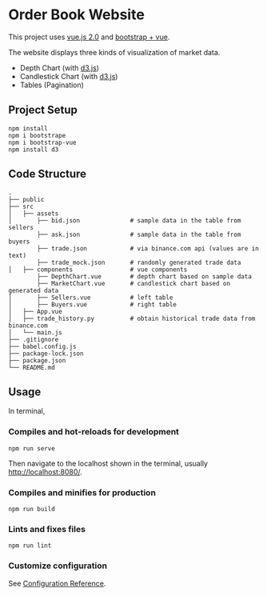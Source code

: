 # Order Book Website

This project uses [vue.js 2.0](https://vuejs.org/) and [bootstrap + vue](https://bootstrap-vue.js.org/).

The website displays three kinds of visualization of market data.
- Depth Chart (with [d3.js](https://d3js.org/))
- Candlestick Chart (with [d3.js](https://d3js.org/))
- Tables (Pagination)

## Project Setup

```
npm install
npm i bootstrape
npm i bootstrap-vue
npm install d3
```

## Code Structure
```
.
├── public                   
├── src
│   ├── assets 
│       ├── bid.json              # sample data in the table from sellers
        ├── ask.json              # sample data in the table from buyers
        ├── trade.json            # via binance.com api (values are in text)
        ├── trade_mock.json       # randomly generated trade data 
│   ├── components                # vue components
        ├── DepthChart.vue        # depth chart based on sample data
        ├── MarketChart.vue       # candlestick chart based on generated data
│       ├── Sellers.vue           # left table
│       ├── Buyers.vue            # right table
│   ├── App.vue
│   ├── trade_history.py          # obtain historical trade data from binance.com
│   └── main.js                               
├── .gitignore
├── babel.config.js
├── package-lock.json
├── package.json
└── README.md
```

## Usage

In terminal, 

### Compiles and hot-reloads for development
```
npm run serve
```
Then navigate to the localhost shown in the terminal, usually [http://localhost:8080/](http://localhost:8080/).

### Compiles and minifies for production
```
npm run build
```

### Lints and fixes files
```
npm run lint
```

### Customize configuration
See [Configuration Reference](https://cli.vuejs.org/config/).

